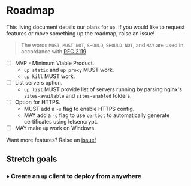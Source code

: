 # Roadmap

This living document details our plans for `up`. If you would like to request features or move something up the roadmap, raise an issue!

> The words `MUST`, `MUST NOT`, `SHOULD`, `SHOULD NOT`, and `MAY` are used in accordance with [RFC 2119](https://tools.ietf.org/html/rfc2119)

- [ ] MVP - Minimum Viable Product.
	- `up static` and `up proxy` MUST work.
	- `up kill` MUST work.
- [ ] List servers option.
	- `up list` MUST provide list of servers running by parsing nginx's `sites-available` and `sites-enabled` folders.
- [ ] Option for HTTPS.
	- MUST add a `-s` flag to enable HTTPS config.
	- MAY add a `-c` flag to use `certbot` to automatically generate certificates using letsencrypt.
- [ ] MAY make `up` work on Windows.

Want more features? Raise an [issue!](https://github.com/codefeathers/up-serve/issues)

## Stretch goals

### ♦ Create an `up` client to deploy from anywhere